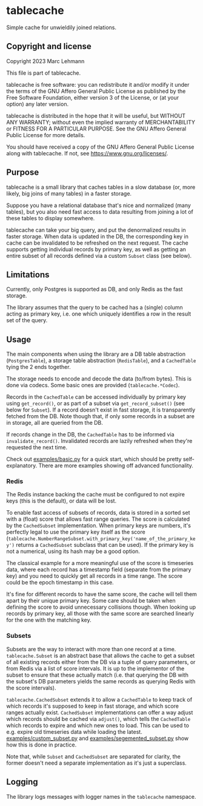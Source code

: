 # tablecache

Simple cache for unwieldily joined relations.

## Copyright and license

Copyright 2023 Marc Lehmann

This file is part of tablecache.

tablecache is free software: you can redistribute it and/or modify it under the
terms of the GNU Affero General Public License as published by the Free
Software Foundation, either version 3 of the License, or (at your option) any
later version.

tablecache is distributed in the hope that it will be useful, but WITHOUT ANY
WARRANTY; without even the implied warranty of MERCHANTABILITY or FITNESS FOR A
PARTICULAR PURPOSE. See the GNU Affero General Public License for more details.

You should have received a copy of the GNU Affero General Public License along
with tablecache. If not, see <https://www.gnu.org/licenses/>.

## Purpose

tablecache is a small library that caches tables in a slow database (or, more
likely, big joins of many tables) in a faster storage.

Suppose you have a relational database that's nice and normalized (many
tables), but you also need fast access to data resulting from joining a lot of
these tables to display somewhere.

tablecache can take your big query, and put the denormalized results in faster
storage. When data is updated in the DB, the corresponding key in cache can be
invalidated to be refreshed on the next request. The cache supports getting
individual records by primary key, as well as getting an entire subset of all
records defined via a custom `Subset` class (see below).

## Limitations

Currently, only Postgres is supported as DB, and only Redis as the fast
storage.

The library assumes that the query to be cached has a (single) column acting as
primary key, i.e. one which uniquely identifies a row in the result set of the
query.

## Usage

The main components when using the library are a DB table abstraction
(`PostgresTable`), a storage table abstraction (`RedisTable`), and a
`CachedTable` tying the 2 ends together.

The storage needs to encode and decode the data (to/from bytes). This is done
via codecs. Some basic ones are provided (`tablecache.*Codec`).

Records in the `CachedTable` can be accessed individually by primary key using
`get_record()`, or as part of a subset via `get_record_subset()` (see below for
`Subset`). If a record doesn't exist in fast storage, it is transparently
fetched from the DB. Note though that, if only some records in a subset are in
storage, all are queried from the DB.

If records change in the DB, the `CachedTable` has to be informed via
`invalidate_record()`. Invalidated records are lazily refreshed when they're
requested the next time.

Check out [examples/basic.py](examples/basic.py) for a quick start, which
should be pretty self-explanatory. There are more examples showing off advanced
functionality.

### Redis

The Redis instance backing the cache must be configured to not expire keys
(this is the default), or data will be lost.

To enable fast access of subsets of records, data is stored in a sorted set
with a (float) score that allows fast range queries. The score is calculated by
the `CachedSubset` implementation. When primary keys are numbers, it's
perfectly legal to use the primary key itself as the score
(`tablecache.NumberRangeSubset.with_primary_key('name_of_the_primary_key')`
returns a `CachedSubset` subclass that can be used). If the primary key is not
a numerical, using its hash may be a good option.

The classical example for a more meaningful use of the score is timeseries
data, where each record has a timestamp field (separate from the primary key)
and you need to quickly get all records in a time range. The score could be the
epoch timestamp in this case.

It's fine for different records to have the same score, the cache will tell
them apart by their unique primary key. Some care should be taken when defining
the score to avoid unnecessary collisions though. When looking up records by
primary key, all those with the same score are searched linearly for the one
with the matching key.

### Subsets

Subsets are the way to interact with more than one record at a time.
`tablecache.Subset` is an abstract base that allows the cache to get a subset
of all existing records either from the DB via a tuple of query parameters, or
from Redis via a list of score intervals. It is up to the implementor of the
subset to ensure that these actually match (i.e. that querying the DB with the
subset's DB parameters yields the same records as querying Redis with the score
intervals).

`tablecache.CachedSubset` extends it to allow a `CachedTable` to keep track of
which records it's supposed to keep in fast storage, and which score ranges
actually exist. `CachedSubset` implementations can offer a way adjust which
records should be cached via `adjust()`, which tells the `CachedTable` which
records to expire and which new ones to load. This can be used to e.g. expire
old timeseries data while loading the latest.
[examples/custom_subset.py](examples/custom_subset.py) and
[examples/segemented_subset.py](examples/segemented_subset.py) show how this is
done in practice.

Note that, while `Subset` and `CachedSubset` are separated for clarity, the
former doesn't need a separate implementation as it's just a superclass.

## Logging

The library logs messages with logger names in the `tablecache` namespace.

